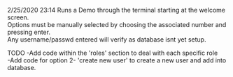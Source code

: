 2/25/2020 23:14
Runs a Demo through the terminal starting at the welcome screen.  
Options must be manually selected by choosing the associated number and pressing enter.  
Any username/passwd entered will verify as database isnt yet setup.

TODO
-Add code within the 'roles' section to deal with each specific role  
-Add code for option 2- 'create new user' to create a new user and add into database.  

